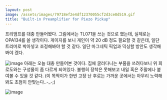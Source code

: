 ```yaml
---
layout: post
image: /assets/images/79718ef2e4df12370055cf2d3ce8d519.gif
title: "Built-in Preamplifier for Piezo Pickup"
---
```


프리앰프를 대충 만들어봤다. 그림에서는 TL071을 쓰는 것으로 했는데, 실제로는 OPA134를 쓸 생각이다. 게이지를 보니 게인이 약 20 dB 정도 필요할 것 같은데, 일단 트리머로 박아넣고 조정해봐야 할 것 같다. 일단 마그네틱 픽업과 믹싱할 방안도 생각해봐야 겠다.


![image](/assets/images/79718ef2e4df12370055cf2d3ce8d519.gif)
아래는 오늘 대충 만들어본 것이다. 집에 굴러다니는 부품을 쓰려다보니 위 회로도와는 구성물이 좀 다르게 되어있다. 불행히 장착은 못해보고 내일 혹은 주말에나 붙여볼 수 있을 것 같다.
(이 똑딱이가 한번 고장 난 후로는 가까운 곳에서는 아무리 노력해봐도 초점이 안맞는다..-_-;)

![image](/assets/images/60128c2f029a254d103e9d65182c7232.gif)

